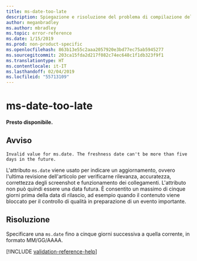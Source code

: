 ```yaml
---
title: ms-date-too-late
description: Spiegazione e risoluzione del problema di compilazione della documentazione ms-date-too-late
author: meganbradley
ms.author: mbradley
ms.topic: error-reference
ms.date: 1/15/2019
ms.prod: non-product-specific
ms.openlocfilehash: 863b13e55c2aaa2057920e3bd77ec75ab5945277
ms.sourcegitcommit: 203ca15fda2d217f082c74ec648c1f1db323f9f1
ms.translationtype: HT
ms.contentlocale: it-IT
ms.lasthandoff: 02/04/2019
ms.locfileid: "55713109"
---
```

# <a name="ms-date-too-late"></a>ms-date-too-late

**Presto disponibile.**

## <a name="warning"></a>Avviso

`Invalid value for ms.date. The freshness date can't be more than five days in the future.`

L'attributo `ms.date` viene usato per indicare un aggiornamento, ovvero l'ultima revisione dell'articolo per verificarne rilevanza, accuratezza, correttezza degli screenshot e funzionamento dei collegamenti. L'attributo non può quindi essere una data futura. È consentito un massimo di cinque giorni prima della data di rilascio, ad esempio quando il contenuto viene bloccato per il controllo di qualità in preparazione di un evento importante.

## <a name="resolution"></a>Risoluzione

Specificare una `ms.date` fino a cinque giorni successiva a quella corrente, in formato MM/GG/AAAA.

<!--make sure to add this file to your includes folder and verify the path-->
[!INCLUDE [validation-reference-help](includes/validation-reference-help.md)]
